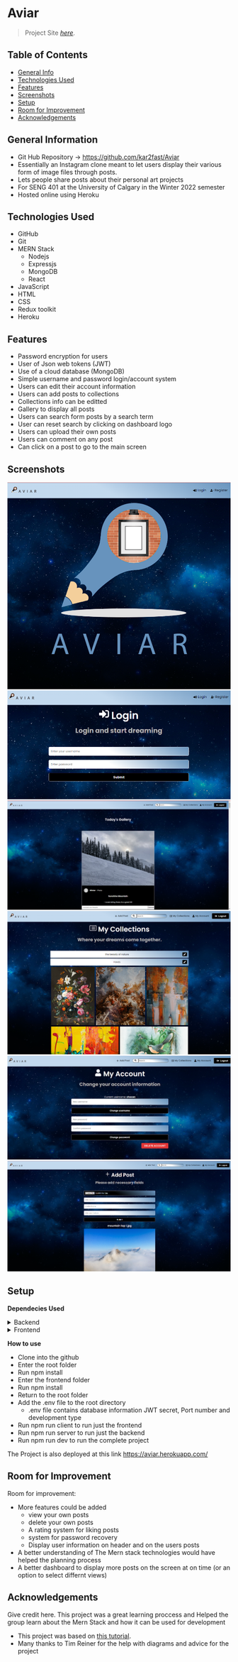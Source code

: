 # Aviar
> Project Site [_here_](https://aviar.herokuapp.com/). 

## Table of Contents
* [General Info](#general-information)
* [Technologies Used](#technologies-used)
* [Features](#features)
* [Screenshots](#screenshots)
* [Setup](#setup)
* [Room for Improvement](#room-for-improvement)
* [Acknowledgements](#acknowledgements)



## General Information
- Git Hub Repository -> https://github.com/kar2fast/Aviar
- Essentially an Instagram clone meant to let users display their various form of image files through posts.
- Lets people share posts about their personal art projects
- For SENG 401 at the University of Calgary in the Winter 2022 semester
- Hosted online using Heroku



## Technologies Used
- GitHub
- Git
- MERN Stack
    - Nodejs
    - Expressjs
    - MongoDB
    - React
 - JavaScript
 - HTML
 - CSS
 - Redux toolkit
 - Heroku



## Features
- Password encryption for users
- User of Json web tokens (JWT)
- Use of a cloud database (MongoDB)
- Simple username and password login/account system
- Users can edit their account information
- Users can add posts to collections
- Collections info can be editted
- Gallery to display all posts
- Users can search form posts by a search term
- User can reset search by clicking on dashboard logo
- Users can upload their own posts
- Users can comment on any post
- Can click on a post to go to the main screen




## Screenshots
![Main Screen](./Notes/readmeImages/mainscreen.png)
![Login](./Notes/readmeImages/login.png)
![Main Gallery](./Notes/readmeImages/gallery.png)
![User Collections](./Notes/readmeImages/collections.png)
![User Account](./Notes/readmeImages/myAccount.png)
![AddPost](./Notes/readmeImages/addPost.png)
<!-- If you have screenshots you'd like to share, include them here. -->


## Setup
__Dependecies Used__
<details><summary>Backend</summary>
    
    - nodemon
    - express
    - dotenv
    - colors
    - mongoose    
    - jsonwebtoken
    - bcryptjs    
    - express-async-handler   
    - express-fileupload   
    - concurrently
    
</details>
    
<details><summary>Frontend</summary>

    - react-router-dom
    - react-icons  
    - axios react-toastify 
    - react-accordion-with-header
    - react-modal 
    - react-reveal
    - react-router 
    - react-scripts
    - react-redux
    - axios
    
</details>

__How to use__
- Clone into the github
- Enter the root folder 
- Run npm install
- Enter the frontend folder 
- Run npm install
- Return to the root folder
- Add the .env file to the root directory 
    - .env file contains database information JWT secret, Port number and development type 
- Run npm run client to run just the frontend
- Run npm run server to run just the backend
- Run npm run dev to run the complete project

The Project is also deployed at this link https://aviar.herokuapp.com/


## Room for Improvement
Room for improvement:
- More features could be added
    - view your own posts
    - delete your own posts
    - A rating system for liking posts
    - system for password recovery
    - Display user information on header and on the users posts
- A better understanding of The Mern stack technologies would have helped the planning process
- A better dashboard to display more posts on the screen at on time (or an option to select differnt views)


## Acknowledgements
Give credit here.
This project was a great learning proccess and Helped the group learn about the Mern Stack and how it can be used for development
- This project was based on [this tutorial](https://www.youtube.com/playlist?list=PLx5VofXGboI3keWyKVqmEDXT4Fk-utH2P).
- Many thanks to Tim Reiner for the help with diagrams and advice for the project



